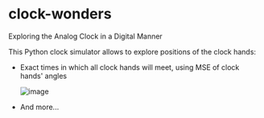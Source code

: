 # clock-wonders
Exploring the Analog Clock in a Digital Manner

This Python clock simulator allows to explore positions of the clock hands:

- Exact times in which all clock hands will meet, using MSE of clock hands' angles
  
  ![image](https://github.com/user-attachments/assets/7404e460-8c83-4304-b6af-004ba420dde4)
  
- And more...
